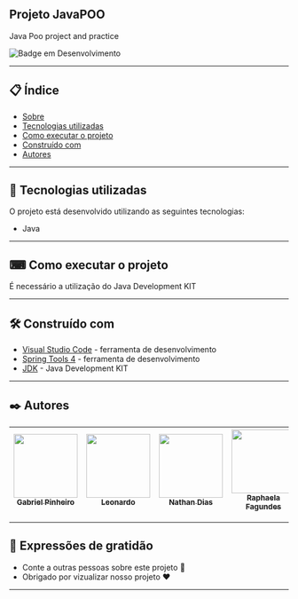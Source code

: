 ## Projeto JavaPOO

Java Poo project and practice

![Badge em Desenvolvimento](https://img.shields.io/static/v1?label=STATUS&message=EM%20PROGRESSO&color=GREEN&style=for-the-badge)
 
 
--- 

## 📋 Índice

- [Sobre](#javapoo)
- [Tecnologias utilizadas](#-tecnologias-utilizadas)
- [Como executar o projeto](#-como-executar-o-projeto)
- [Construído com](#%EF%B8%8F-construído-com)
- [Autores](#%EF%B8%8F-autores)

--- 

## 🚀 Tecnologias utilizadas

O projeto está desenvolvido utilizando as seguintes tecnologias:

- Java

--- 

## ⌨ Como executar o projeto

É necessário a utilização do Java Development KIT

--- 

## 🛠️ Construído com

* [Visual Studio Code](https://code.visualstudio.com/) - ferramenta de desenvolvimento
* [Spring Tools 4](https://spring.io/tools) - ferramenta de desenvolvimento
* [JDK](https://www.oracle.com/br/java/technologies/javase/jdk11-archive-downloads.html) - Java Development KIT
--- 

## ✒️ Autores

| [<img src="https://avatars.githubusercontent.com/u/110867246?v=4" width=115><br><sub>Gabriel Pinheiro</sub>](https://github.com/BilPinheiro) | [<img src="https://avatars.githubusercontent.com/u/69130377?v=4" width=115><br><sub>Leonardo</sub>](https://github.com/unamon) |  [<img src="https://avatars.githubusercontent.com/u/104539556?v=4" width=115><br><sub>Nathan Dias</sub>](https://github.com/nathanfdias) | [<img src="https://avatars.githubusercontent.com/u/97267492?s=400&u=dfa6d3d30423ac374c7ed9189e9a24808cdc39c6&v=4" width=115><br><sub>Raphaela Fagundes</sub>](https://github.com/Raphaela-Fagundes) |  [<img src="https://avatars.githubusercontent.com/u/106483714?v=4" width=115><br><sub>Rivania Gomes</sub>](https://github.com/RivaniaGomes) | 
| :---: | :---: | :---: | :---: | :---: |
--- 
 
## 🎁 Expressões de gratidão

* Conte a outras pessoas sobre este projeto 📢
* Obrigado por vizualizar nosso projeto ❤️

--- 
